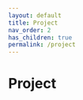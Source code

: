 ```yaml
---
layout: default
title: Project
nav_order: 2
has_children: true
permalink: /project
---
```


# Project
